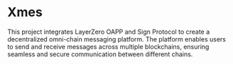 # Xmes

This project integrates LayerZero OAPP and Sign Protocol to create a decentralized omni-chain messaging platform. The platform enables users to send and receive messages across multiple blockchains, ensuring seamless and secure communication between different chains.